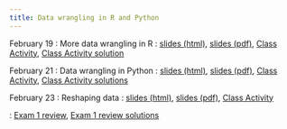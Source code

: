 ```yaml
---
title: Data wrangling in R and Python
---
```


February 19
: More data wrangling in R
  : [slides (html)](https://sta279-s24.github.io/slides/lecture_12.html), [slides (pdf)](https://sta279-s24.github.io/slides/lecture_12.pdf), [Class Activity](https://sta279-s24.github.io/class_activities/ca_lecture_12.html), [Class Activity solution](https://sta279-s24.github.io/class_activities/ca_lecture_12_solutions.html)

February 21
: Data wrangling in Python
  : [slides (html)](https://sta279-s24.github.io/slides/lecture_13.html), [slides (pdf)](https://sta279-s24.github.io/slides/lecture_13.pdf), [Class Activity](https://sta279-s24.github.io/class_activities/ca_lecture_13.html), [Class Activity solutions](https://sta279-s24.github.io/class_activities/ca_lecture_13_solutions.html)

February 23
: Reshaping data
  : [slides (html)](https://sta279-s24.github.io/slides/lecture_14.html), [slides (pdf)](https://sta279-s24.github.io/slides/lecture_14.pdf), [Class Activity](https://sta279-s24.github.io/class_activities/ca_lecture_14.html)

: [Exam 1 review](https://sta279-s24.github.io/class_activities/exam_1_review.html), [Exam 1 review solutions](https://sta279-s24.github.io/class_activities/exam_1_review_solutions.html)